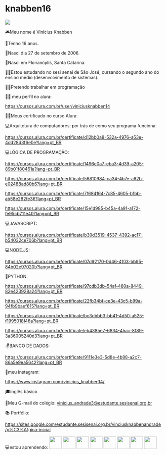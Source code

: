 # knabben16

![](https://komarev.com/ghpvc/?username=your-github-knabben16)

🎮Meu nome é Vinícius Knabben

🎈Tenho 16 anos.

🎈Nasci dia 27 de setembro de 2006.

🎈Nasci em Florianóplis, Santa Catarina.

👨‍🎓Estou estudando no sesi senai de São José, cursando o segundo ano do ensino médio (desenvolvimento de sistemas).

👨‍💻Pretendo trabalhar em programação

👨‍💻 meu perfil no alura:

https://cursos.alura.com.br/user/viniciusknabben14

👨‍💻Meus certificado no curso Alura: 

💻Arquitetura de computadores: por trás de como seu programa funciona:

https://cursos.alura.com.br/certificate/d12bb0a8-532a-4976-a53e-4dd28d3f6e0e?lang=pt_BR

💻LÓGICA DE PROGRAMAÇÃO:

https://cursos.alura.com.br/certificate/1496e0a7-eba3-4d39-a205-89b01f80461a?lang=pt_BR

https://cursos.alura.com.br/certificate/56810984-ca34-4b7e-a62b-e02488ad80b6?lang=pt_BR

https://cursos.alura.com.br/certificate/7f684164-7c85-4605-b1bb-ab58e282fe36?lang=pt_BR

https://cursos.alura.com.br/certificate/15e1d985-b45a-4a91-a172-fe95cb711e40?lang=pt_BR


💻JAVASCRIPT:

https://cursos.alura.com.br/certificate/b30d3519-4537-4392-ac17-b54032ce706b?lang=pt_BR

💻NODE.JS:

https://cursos.alura.com.br/certificate/07d92170-0d46-4103-bb95-84b02e97020b?lang=pt_BR

🐍PYTHON:

https://cursos.alura.com.br/certificate/97cdb3db-54af-480a-8449-82e423928a24?lang=pt_BR

https://cursos.alura.com.br/certificate/22fb34bf-ce3e-43c5-b99a-94fb9baef615?lang=pt_BR

https://cursos.alura.com.br/certificate/bc3dbbb3-bb41-4d50-a525-f1995018f46a?lang=pt_BR

https://cursos.alura.com.br/certificate/eb4385e7-6834-45ac-8f89-3a36005240d3?lang=pt_BR

🪑BANCO DE DADOS:

https://cursos.alura.com.br/certificate/9111e3e3-5d8e-4b88-a2c7-86a5e9ea5642?lang=pt_BR

📝meu instagram:

https://www.instagram.com/vinicius_knabben14/

🎓inglês básico.

📧Meu G-mail do colégio: vinicius_andrade3@estudante.sesisenai.org.br

📚 Portfólio:

https://sites.google.com/estudante.sesisenai.org.br/vinciusknabbenandrade/p%C3%A1gina-inicial

💻estou aprendendo:
<img src="https://cdn.jsdelivr.net/gh/devicons/devicon/icons/vscode/vscode-original-wordmark.svg" height="40" width="40"/>
<img src="https://cdn.jsdelivr.net/gh/devicons/devicon/icons/figma/figma-original.svg" height="40" width="40"/>
<img src="https://cdn.jsdelivr.net/gh/devicons/devicon/icons/github/github-original-wordmark.svg" height="40" width="40"/>
<img src="https://cdn.jsdelivr.net/gh/devicons/devicon/icons/javascript/javascript-original.svg" height="40" width="40"/>
<img src="https://cdn.jsdelivr.net/gh/devicons/devicon/icons/linux/linux-original.svg" height="40" width="40"/>
<img src="https://cdn.jsdelivr.net/gh/devicons/devicon/icons/nodejs/nodejs-original-wordmark.svg" height="40" width="40"/>
<img src="https://cdn.jsdelivr.net/gh/devicons/devicon/icons/sqlite/sqlite-original-wordmark.svg" height="40" width="40"/>
<img src="https://cdn.jsdelivr.net/gh/devicons/devicon/icons/canva/canva-original.svg" height="40" width="40"/>
          
